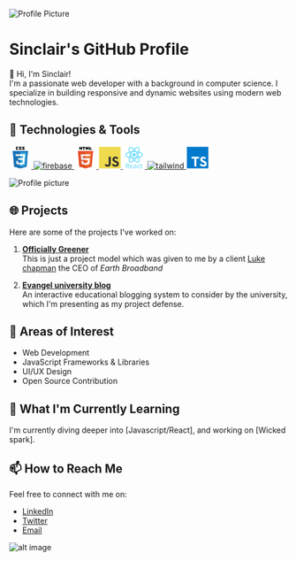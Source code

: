![Profile Picture](https://media.giphy.com/media/qZcvPDDxjvEnojwZze/giphy.gif?cid=ecf05e47ob5bjdxmi3bm7xr6p8oj4kbyduh96j16s5jflqhh&ep=v1_gifs_search&rid=giphy.gif&ct=g)

# Sinclair's GitHub Profile

👋 Hi, I'm Sinclair!  
I'm a passionate web developer with a background in computer science. I specialize in building responsive and dynamic websites using modern web technologies.

## 🔧 Technologies & Tools
<p align="left"> <a href="https://www.w3schools.com/css/" target="_blank" rel="noreferrer"> <img src="https://raw.githubusercontent.com/devicons/devicon/master/icons/css3/css3-original-wordmark.svg" alt="css3" width="40" height="40"/> </a> <a href="https://firebase.google.com/" target="_blank" rel="noreferrer"> <img src="https://www.vectorlogo.zone/logos/firebase/firebase-icon.svg" alt="firebase" width="40" height="40"/> </a> <a href="https://www.w3.org/html/" target="_blank" rel="noreferrer"> <img src="https://raw.githubusercontent.com/devicons/devicon/master/icons/html5/html5-original-wordmark.svg" alt="html5" width="40" height="40"/> </a> <a href="https://developer.mozilla.org/en-US/docs/Web/JavaScript" target="_blank" rel="noreferrer"> <img src="https://raw.githubusercontent.com/devicons/devicon/master/icons/javascript/javascript-original.svg" alt="javascript" width="40" height="40"/> </a> <a href="https://reactjs.org/" target="_blank" rel="noreferrer"> <img src="https://raw.githubusercontent.com/devicons/devicon/master/icons/react/react-original-wordmark.svg" alt="react" width="40" height="40"/> </a> <a href="https://tailwindcss.com/" target="_blank" rel="noreferrer"> <img src="https://www.vectorlogo.zone/logos/tailwindcss/tailwindcss-icon.svg" alt="tailwind" width="40" height="40"/> </a> <a href="https://www.typescriptlang.org/" target="_blank" rel="noreferrer"> <img src="https://raw.githubusercontent.com/devicons/devicon/master/icons/typescript/typescript-original.svg" alt="typescript" width="40" height="40"/> </a> </p>

![Profile picture](https://media.giphy.com/media/fuJPZBIIqzbt1kAYVc/giphy.gif?cid=ecf05e474uwxklr6rlngu4cpkjldtxbdthxggeg3h98em9r0&ep=v1_gifs_search&rid=giphy.gif&ct=g)

## 🌐 Projects
Here are some of the projects I've worked on:

1. **[Officially Greener](officially-greener-iota.vercel.app)**  
   This is just a project model which was given to me by a client [Luke chapman](https://www.linkedin.com/in/lukemchapman/) the CEO of *Earth Broadband*

2. **[Evangel university blog](evangel-blog.vercel.app)**  
  An interactive educational blogging system to consider by the university, which I'm presenting as my project defense.


## 🧩 Areas of Interest
- Web Development
- JavaScript Frameworks & Libraries
- UI/UX Design
- Open Source Contribution

## 🚀 What I'm Currently Learning
I'm currently diving deeper into [Javascript/React], and working on [Wicked spark].

## 📫 How to Reach Me
Feel free to connect with me on:
- [LinkedIn](https://www.linkedin.com/in/udochukwu-sinclair-82bb4a200/)
- [Twitter](https://twitter.com/sinkycode)
- [Email](mosfreshlafrosh@gmail.com)
  
![alt image](https://media.giphy.com/media/rXzNT5cYgdhLQ68xu7/giphy.gif?cid=ecf05e47jkxsoq9a9q0h2irp4en74iq1ns01x3vpo7lpg5b8&ep=v1_gifs_search&rid=giphy.gif&ct=g)
